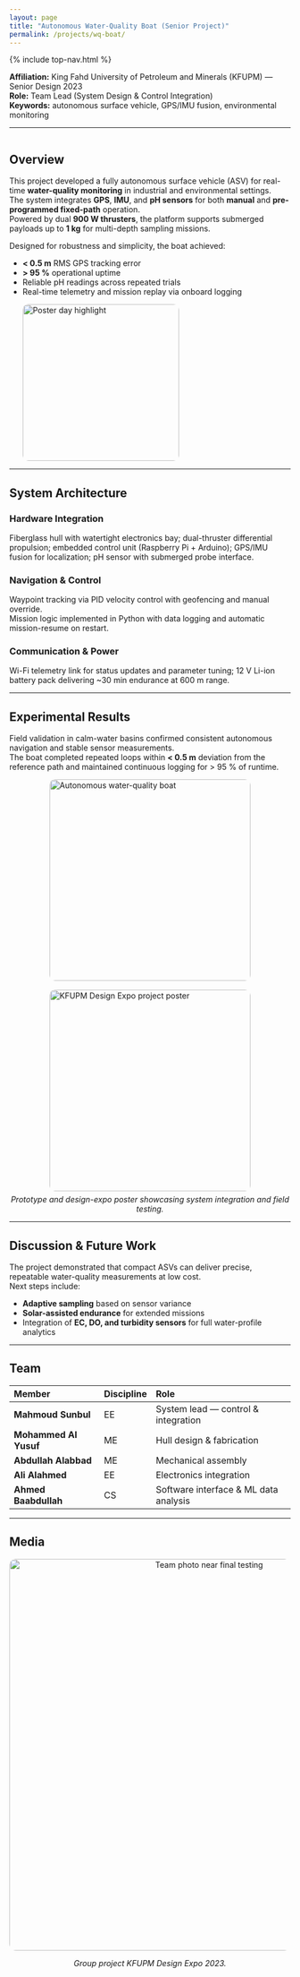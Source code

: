 ```yaml
---
layout: page
title: "Autonomous Water-Quality Boat (Senior Project)"
permalink: /projects/wq-boat/
---
```


{% include top-nav.html %}

**Affiliation:** King Fahd University of Petroleum and Minerals (KFUPM) — Senior Design 2023  
**Role:** Team Lead (System Design & Control Integration)  
**Keywords:** autonomous surface vehicle, GPS/IMU fusion, environmental monitoring  

---

<div style="display:flex; justify-content:space-between; align-items:flex-start; flex-wrap:wrap;">
  <div style="flex:1; min-width:300px;">

  ## Overview
  This project developed a fully autonomous surface vehicle (ASV) for real-time **water-quality monitoring** in industrial and environmental settings.  
  The system integrates **GPS**, **IMU**, and **pH sensors** for both **manual** and **pre-programmed fixed-path** operation.  
  Powered by dual **900 W thrusters**, the platform supports submerged payloads up to **1 kg** for multi-depth sampling missions.

  Designed for robustness and simplicity, the boat achieved:
  - **< 0.5 m** RMS GPS tracking error  
  - **> 95 %** operational uptime  
  - Reliable pH readings across repeated trials  
  - Real-time telemetry and mission replay via onboard logging  

  </div>

  <div style="flex:0 0 auto; margin-left:24px;">
    <img src="/portfolio/assets/images/Senior/Right_top.jpg" width="280" alt="Poster day highlight" style="border-radius:10px;">
  </div>
</div>

---

## System Architecture

### Hardware Integration
Fiberglass hull with watertight electronics bay; dual-thruster differential propulsion; embedded control unit (Raspberry Pi + Arduino); GPS/IMU fusion for localization; pH sensor with submerged probe interface.

### Navigation & Control
Waypoint tracking via PID velocity control with geofencing and manual override.  
Mission logic implemented in Python with data logging and automatic mission-resume on restart.

### Communication & Power
Wi-Fi telemetry link for status updates and parameter tuning; 12 V Li-ion battery pack delivering ~30 min endurance at 600 m range.

---

## Experimental Results

Field validation in calm-water basins confirmed consistent autonomous navigation and stable sensor measurements.  
The boat completed repeated loops within **< 0.5 m** deviation from the reference path and maintained continuous logging for > 95 % of runtime.

<div style="display:flex; flex-wrap:wrap; gap:16px; justify-content:center; margin-top:10px;">
  <img src="/portfolio/assets/images/Senior/Our_boat.jpg" width="360" alt="Autonomous water-quality boat" style="border-radius:10px;">
  <img src="/portfolio/assets/images/Senior/Poster.jpg" width="360" alt="KFUPM Design Expo project poster" style="border-radius:10px;">
</div>

<p style="text-align:center; margin-top:6px;"><em>Prototype and design-expo poster showcasing system integration and field testing.</em></p>

---

## Discussion & Future Work
The project demonstrated that compact ASVs can deliver precise, repeatable water-quality measurements at low cost.  
Next steps include:
- **Adaptive sampling** based on sensor variance  
- **Solar-assisted endurance** for extended missions  
- Integration of **EC, DO, and turbidity sensors** for full water-profile analytics  

---

## Team
| Member | Discipline | Role |
|:--|:--|:--|
| **Mahmoud Sunbul** | EE | System lead — control & integration |
| **Mohammed Al Yusuf** | ME | Hull design & fabrication |
| **Abdullah Alabbad** | ME | Mechanical assembly |
| **Ali Alahmed** | EE | Electronics integration |
| **Ahmed Baabdullah** | CS | Software interface & ML data analysis |

---

## Media

<div style="text-align:center; margin-top:10px;">
  <img src="/portfolio/assets/images/Senior/Near_the_end_group_pic.jpg" width="700" alt="Team photo near final testing" style="border-radius:12px;">
  <p><em>Group project KFUPM Design Expo 2023.</em></p>
</div>
